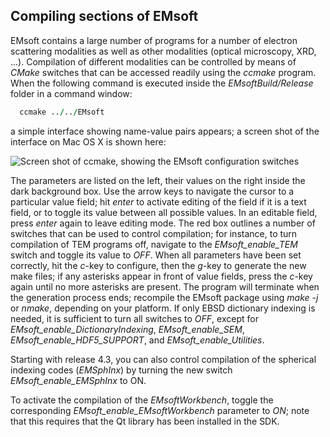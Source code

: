 ## Compiling sections of EMsoft

EMsoft contains a large number of programs for a number of electron scattering modalities as well as other modalities (optical microscopy, XRD, ...). Compilation of different modalities can be controlled by means of *CMake* switches that can be accessed readily using the *ccmake* program. When the following command is executed inside the *EMsoftBuild/Release* folder in a command window:

```fortran
  ccmake ../../EMsoft
```
a simple interface showing name-value pairs appears; a screen shot of the interface on Mac OS X is shown here: 

![Screen shot of ccmake, showing the EMsoft configuration switches](resources/ccmake-screenshot.jpeg)

The parameters are listed on the left, their values on the right inside the dark background box. Use the arrow keys to navigate the cursor to a particular value field; hit *enter* to activate editing of the field if it is a text field, or to toggle its value between all possible values. In an editable field, press *enter* again to leave editing mode.  The red box outlines a number of switches that can be used to control compilation; for instance, to turn compilation of TEM programs off, navigate to the *EMsoft\_enable\_TEM* switch and toggle its value to *OFF*.  When all parameters have been set correctly, hit the *c*-key to configure, then the *g*-key to generate the new make files; if any asterisks appear in front of value fields, press the *c*-key again until no more asterisks are present. The program will terminate when the generation process ends; recompile the EMsoft package using *make -j* or *nmake*, depending on your platform. If only EBSD dictionary indexing is needed, it is sufficient to turn all switches to *OFF*, except for *EMsoft\_enable\_DictionaryIndexing*, *EMsoft\_enable\_SEM*, *EMsoft\_enable\_HDF5\_SUPPORT*, and *EMsoft\_enable\_Utilities*.

Starting with release 4.3, you can also control compilation of the spherical indexing codes (*EMSphInx*) by turning the new switch *EMsoft\_enable\_EMSphInx* to ON.

To activate the compilation of the *EMsoftWorkbench*, toggle the corresponding  *EMsoft\_enable\_EMsoftWorkbench* parameter to *ON*; note that this requires that the Qt library has been installed in the SDK.
